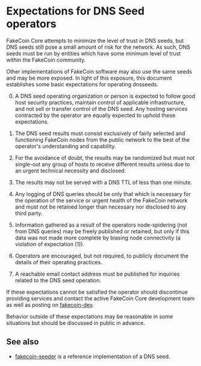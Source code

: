 Expectations for DNS Seed operators
====================================

FakeCoin Core attempts to minimize the level of trust in DNS seeds,
but DNS seeds still pose a small amount of risk for the network.
As such, DNS seeds must be run by entities which have some minimum
level of trust within the FakeCoin community.

Other implementations of FakeCoin software may also use the same
seeds and may be more exposed. In light of this exposure, this
document establishes some basic expectations for operating dnsseeds.

0. A DNS seed operating organization or person is expected to follow good
host security practices, maintain control of applicable infrastructure,
and not sell or transfer control of the DNS seed. Any hosting services
contracted by the operator are equally expected to uphold these expectations.

1. The DNS seed results must consist exclusively of fairly selected and
functioning FakeCoin nodes from the public network to the best of the
operator's understanding and capability.

2. For the avoidance of doubt, the results may be randomized but must not
single-out any group of hosts to receive different results unless due to an
urgent technical necessity and disclosed.

3. The results may not be served with a DNS TTL of less than one minute.

4. Any logging of DNS queries should be only that which is necessary
for the operation of the service or urgent health of the FakeCoin
network and must not be retained longer than necessary nor disclosed
to any third party.

5. Information gathered as a result of the operators node-spidering
(not from DNS queries) may be freely published or retained, but only
if this data was not made more complete by biasing node connectivity
(a violation of expectation (1)).

6. Operators are encouraged, but not required, to publicly document the
details of their operating practices.

7. A reachable email contact address must be published for inquiries
related to the DNS seed operation.

If these expectations cannot be satisfied the operator should
discontinue providing services and contact the active FakeCoin
Core development team as well as posting on
[fakecoin-dev](https://groups.google.com/forum/#!forum/fakecoin-dev).

Behavior outside of these expectations may be reasonable in some
situations but should be discussed in public in advance.

See also
----------
- [fakecoin-seeder](https://github.com/pooler/fakecoin-seeder) is a reference implementation of a DNS seed.
